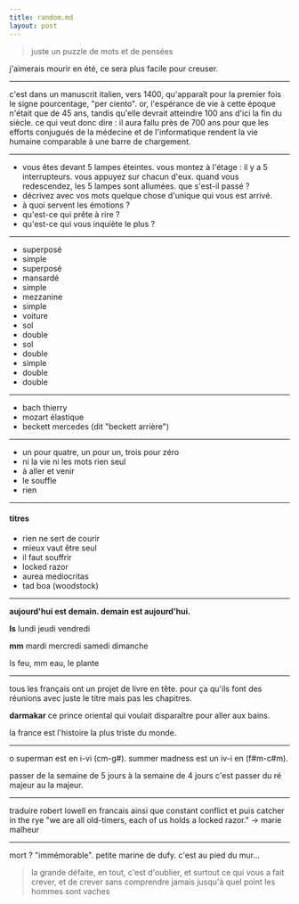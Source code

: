```yaml
---
title: random.md
layout: post
---
```


> juste un puzzle de mots et de pensées

j'aimerais mourir en été, ce sera plus facile pour creuser.

---

c'est dans un manuscrit italien, vers 1400, qu'apparaît pour la premier fois le signe pourcentage, "per ciento".
or, l'espérance de vie à cette époque n'était que de 45 ans, tandis qu'elle devrait atteindre 100 ans d'ici la fin du siècle.
ce qui veut donc dire : il aura fallu près de 700 ans pour que les efforts conjugués de la médecine et de l'informatique rendent la vie humaine comparable à une barre de chargement.

---

- vous êtes devant 5 lampes éteintes. vous montez à l'étage : il y a 5 interrupteurs. vous appuyez sur chacun d'eux. quand vous redescendez, les 5 lampes sont allumées. que s'est-il passé ?
- décrivez avec vos mots quelque chose d'unique qui vous est arrivé.
- à quoi servent les émotions ?
- qu'est-ce qui prête à rire ?
- qu'est-ce qui vous inquiète le plus ?

---

- superposé
- simple
- superposé
- mansardé
- simple
- mezzanine
- simple
- voiture
- sol
- double
- sol
- double
- simple
- double
- double

---

- bach thierry
- mozart élastique
- beckett mercedes (dit "beckett arrière")

---

- un pour quatre, un pour un, trois pour zéro
- ni la vie ni les mots rien seul
- à aller et venir
- le souffle
- rien

---

#### titres

- rien ne sert de courir
- mieux vaut être seul
- il faut souffrir
- locked razor
- aurea mediocritas
- tad boa (woodstock)

---

**aujourd'hui est demain. demain est aujourd'hui.**

**ls** lundi jeudi vendredi

**mm** mardi mercredi samedi dimanche

ls feu, mm eau, le plante

---

tous les français ont un projet de livre en tête. pour ça qu'ils font des réunions avec juste le titre mais pas les chapitres.

**darmakar** ce prince oriental qui voulait disparaître pour aller aux bains.

la france est l'histoire la plus triste du monde.

---

o superman est en i-vi (cm-g#).
summer madness est un iv-i en (f#m-c#m).

passer de la semaine de 5 jours à la semaine de 4 jours
c'est passer du ré majeur au la majeur.

---

traduire robert lowell en francais
ainsi que constant conflict
et puis catcher in the rye
"we are all old-timers,
each of us holds a locked razor." -> marie malheur

---

mort ? "immémorable". petite marine de dufy. c'est au pied du mur...

> la grande défaite, en tout,
> c'est d'oublier, et surtout ce qui vous a fait crever,
> et de crever sans comprendre jamais jusqu'à quel point les hommes sont vaches
